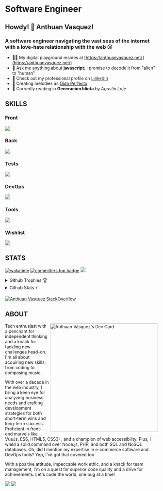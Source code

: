 # Software Engineer

## Howdy! 👋 Anthuan Vasquez!

### A software engineer navigating the vast seas of the internet with a love-hate relationship with the web 😕

- 👨‍💻 My digital playground resides at [https://anthuanvasquez.net/](https://anthuanvasquez.net/)
- 💬 Ask me anything about **javascript**; I promise to decode it from "alien" to "human"
- 📄 Check out my professional profile on [LinkedIn](https://www.linkedin.com/in/anthuanvasquez/)
- 🎹 Creating melodies as [Oido Perfecto](https://oidoperfecto.net/)
- 📘 Currently reading in **Generacion Idiota** by *Agustin Laje*

## SKILLS

### Front

<p align="left">
  <img src="https://skillicons.dev/icons?i=tailwind,bootstrap,css,sass,html,javascript,vue,vite,angular,typescript,react,astro,webpack,jquery" />
</p>

### Back

<p align="left">
  <img src="https://skillicons.dev/icons?i=nodejs,npm,pnpm,nestjs,express,graphql,laravel,mongodb,mysql,postgres,nuxtjs,nextjs,php,wordpress" />
</p>

### Tests

<p align="left">
  <img src="https://skillicons.dev/icons?i=jest,cypress,vitest" />
</p>

### DevOps

<p align="left">
  <img src="https://skillicons.dev/icons?i=bash,docker,git,githubactions,linux,ubuntu,aws,cloudflare,nginx" />
</p>

### Tools

<p align="left">
  <img src="https://skillicons.dev/icons?i=github,gitlab,vscode,ps,figma,notion,apple,windows" />
</p>

### Wishlist

<p align="left">
  <img src="https://skillicons.dev/icons?i=rust,tensorflow,cpp,cmake,python,deno,redis" />
</p>

## STATS

[![wakatime](https://wakatime.com/badge/user/64dcd9f5-b76b-4def-8fea-8020ebac03de.svg)](https://wakatime.com/@64dcd9f5-b76b-4def-8fea-8020ebac03de) [![committers.top badge](https://user-badge.committers.top/dominican_republic_private/anthuanvasquez.svg)](https://user-badge.committers.top/dominican_republic_private/anthuanvasquez) ![](https://komarev.com/ghpvc/?username=anthuanvasquez&style=flat-square)

<details>
  <summary>Github Trophies 🏆</summary>
  <p>&nbsp;</p>
  <p align="left"> <a href="https://github.com/ryo-ma/github-profile-trophy"><img src="https://github-profile-trophy.vercel.app/?username=anthuanvasquez&theme=tokyonight&no-frame=false&no-bg=false&margin-w=4" alt="anthuanvasquez" /></a> </p>
</details>

<details>
  <summary>Github Stats ⚡</summary>
  <p>&nbsp;</p>
  <p><img src="https://github-readme-stats.vercel.app/api/top-langs?username=anthuanvasquez&show_icons=true&locale=en&layout=compact&theme=tokyonight&include_all_commits=true&count_private=true" alt="anthuanvasquez" /</p>

  <p><img src="https://github-readme-stats.vercel.app/api?username=anthuanvasquez&show_icons=true&locale=en&theme=tokyonight&include_all_commits=true&count_private=true" alt="anthuanvasquez" /></p>

  <p><img src="https://github-readme-streak-stats.herokuapp.com/?user=anthuanvasquez&theme=tokyonight" alt="anthuanvasquez" /></p>
</details>

[![Anthuan Vasquez StackOverflow](https://github-readme-stackoverflow.vercel.app/?userID=1639771&layout=compact)](https://stackoverflow.com/users/1639771/anthuan-vasquez)

## ABOUT

<div align="left">
  <a href="https://app.daily.dev/anthuanvsquez"><img src="https://api.daily.dev/devcards/v2/5hPcCptiXQ0i5WKLS30oq.png?type=default&r=kte" align="right" width="356" alt="Anthuan Vásquez's Dev Card"/></a>
</div>

Tech enthusiast with a penchant for independent thinking and a knack for tackling new challenges head-on. I'm all about acquiring new skills, from coding to composing music.

With over a decade in the web industry, I bring a keen eye for analyzing business needs and crafting development strategies for both short-term wins and long-term success. Proficient in front-end marvels like VueJs, ES6, HTML5, CSS3+, and a champion of web accessibility. Plus, I wield a solid command over Node.js, PHP, and both SQL and NoSQL databases. Oh, did I mention my expertise in e-commerce software and DevOps tools? Yep, I've got that covered too.

With a positive attitude, impeccable work ethic, and a knack for team management, I'm on a quest for superior code quality and a drive for achievements. Let's code the world, one bug at a time!

<p align="left">
  <a href="https://linkedin.com/in/anthuanvasquez" target="blank"><img src="https://skillicons.dev/icons?i=linkedin" /></a>
  <a href="https://stackoverflow.com/users/1639771" target="blank"><img src="https://skillicons.dev/icons?i=stackoverflow" /></a>
</p>
